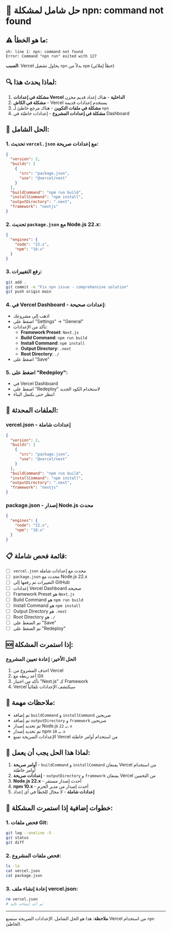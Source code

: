 # 🚨 حل شامل لمشكلة npn: command not found

## ⚠️ ما هو الخطأ:

```
sh: line 1: npn: command not found
Error: Command "npn run" exited with 127
```

**السبب**: Vercel يحاول تشغيل `npn` بدلاً من `npm` (خطأ إملائي)

## 🔍 لماذا يحدث هذا:

1. **مشكلة في إعدادات Vercel الداخلية** - هناك إعداد قديم مخزن
2. **مشكلة في الكاش** - Vercel يستخدم إعدادات قديمة
3. **مشكلة في ملفات التكوين** - هناك مرجع خاطئ لـ `npn`
4. **مشكلة في إعدادات المشروع** - إعدادات خاطئة في Dashboard

## 🚀 الحل الشامل:

### 1. **تحديث `vercel.json` مع إعدادات صريحة:**
```json
{
  "version": 2,
  "builds": [
    {
      "src": "package.json",
      "use": "@vercel/next"
    }
  ],
  "buildCommand": "npm run build",
  "installCommand": "npm install",
  "outputDirectory": ".next",
  "framework": "nextjs"
}
```

### 2. **تحديث `package.json` مع Node.js 22.x:**
```json
{
  "engines": {
    "node": "22.x",
    "npm": "10.x"
  }
}
```

### 3. **رفع التغييرات:**
```bash
git add .
git commit -m "Fix npn issue - comprehensive solution"
git push origin main
```

### 4. **في Vercel Dashboard - إعدادات صحيحة:**
- اذهب إلى مشروعك
- اضغط على "Settings" → "General"
- تأكد من الإعدادات:
  - **Framework Preset**: `Next.js`
  - **Build Command**: `npm run build`
  - **Install Command**: `npm install`
  - **Output Directory**: `.next`
  - **Root Directory**: `./`
- اضغط على "Save"

### 5. **اضغط على "Redeploy":**
- في Vercel Dashboard
- اضغط على "Redeploy" لاستخدام الكود الجديد
- انتظر حتى يكتمل البناء

## 🔧 الملفات المحدثة:

### **vercel.json** - إعدادات شاملة
```json
{
  "version": 2,
  "builds": [
    {
      "src": "package.json",
      "use": "@vercel/next"
    }
  ],
  "buildCommand": "npm run build",
  "installCommand": "npm install",
  "outputDirectory": ".next",
  "framework": "nextjs"
}
```

### **package.json** - إصدار Node.js محدث
```json
{
  "engines": {
    "node": "22.x",
    "npm": "10.x"
  }
}
```

## 📋 قائمة فحص شاملة:

- [ ] `vercel.json` محدث مع إعدادات شاملة
- [ ] `package.json` محدث مع Node.js 22.x
- [ ] التغييرات تم رفعها إلى GitHub
- [ ] إعدادات Vercel Dashboard صحيحة
- [ ] Framework Preset هو `Next.js`
- [ ] Build Command هو `npm run build`
- [ ] Install Command هو `npm install`
- [ ] Output Directory هو `.next`
- [ ] Root Directory هو `./`
- [ ] تم الضغط على "Save"
- [ ] تم الضغط على "Redeploy"

## 🆘 إذا استمرت المشكلة:

### الحل الأخير: إعادة تعيين المشروع
1. احذف المشروع من Vercel
2. أعد ربطه مع Git
3. تأكد من اختيار "Next.js" كـ Framework
4. Vercel سيكتشف الإعدادات تلقائياً

## 📝 ملاحظات مهمة:

- تم إضافة `buildCommand` و `installCommand` صريحين
- تم إضافة `outputDirectory` و `framework` صريحين
- تم تحديد إصدار Node.js بـ `22.x`
- تم تحديد إصدار npm بـ `10.x`
- الإعدادات الصريحة تمنع Vercel من استخدام أوامر خاطئة

## 🎯 لماذا هذا الحل يجب أن يعمل:

1. **أوامر صريحة** - `buildCommand` و `installCommand` يمنعان Vercel من استخدام أوامر خاطئة
2. **إعدادات صريحة** - `outputDirectory` و `framework` يمنعان Vercel من التخمين
3. **Node.js 22.x** - أحدث إصدار مستقر
4. **npm 10.x** - أحدث إصدار من مدير الحزم
5. **إعدادات شاملة** - لا مجال للخطأ في أي إعداد

## 🔧 خطوات إضافية إذا استمرت المشكلة:

### 1. **فحص ملفات Git:**
```bash
git log --oneline -5
git status
git diff
```

### 2. **فحص ملفات المشروع:**
```bash
ls -la
cat vercel.json
cat package.json
```

### 3. **إعادة إنشاء ملف vercel.json:**
```bash
rm vercel.json
# ثم أعد إنشاءه باليد
```

---

**ملاحظة**: هذا هو الحل الشامل. الإعدادات الصريحة ستمنع Vercel من استخدام `npn` الخاطئ. 